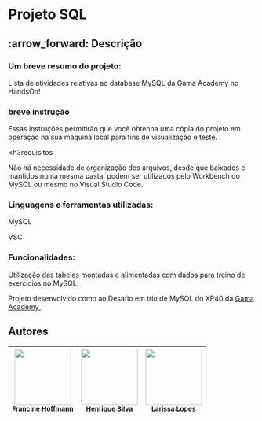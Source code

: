# Projeto SQL 

  <h2> :arrow_forward: Descrição </h2>
 <h3> Um breve resumo do projeto:</h3>

<p>Lista de atividades relativas ao database MySQL da Gama Academy no HandsOn!<p/>

<h3>breve instrução</h3>

<p>Essas instruções permitirão que você obtenha uma cópia do projeto em operação na sua máquina local para fins de visualização e teste.
 
 <h3requisitos</h3>

<p>Não há necessidade de organização dos arquivos, desde que baixados e mantidos numa mesma pasta, podem ser utilizados pelo Workbench do MySQL ou mesmo no Visual Studio Code.</p>
<h3>Linguagens e ferramentas utilizadas:</h3>

<p>MySQL</p>
<p>VSC</p>
<h3>Funcionalidades:</h3>

<p>Utilização das tabelas montadas e alimentadas com dados para treino de exercícios no MySQL.</p>
  
  <p> Projeto desenvolvido como ao Desafio em trio de MySQL do XP40 da <a href="https://www.gama.academy/"> Gama Academy </a>. </p>
  
  
  <section class="autores">
  <h2> Autores </h2>
    
| [<img src="https://user-images.githubusercontent.com/88943268/148317758-ae405a0d-8b5f-455a-9944-46334e378815.jpg" width=115><br><sub>Francine Hoffmann</sub>](https://github.com/francine-hoffmann) | [<img src="https://user-images.githubusercontent.com/88943268/153096124-b4526803-6643-446d-a7b1-6dbccd63fb78.jpg" width=115><br><sub>Henrique Silva </sub>](https://github.com/henriqbh) | [<img src="https://user-images.githubusercontent.com/88943268/148317763-0f02b909-0919-4418-94a5-ea5ae0314af8.jpg" width=115><br><sub>Larissa Lopes</sub>](https://github.com/larysslopes) |
| :---: | :---: | :---: | 
   
</section>
